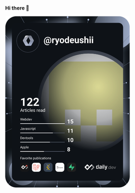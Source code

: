 ### Hi there 👋
<a href="https://app.daily.dev/DailyDevTips"><img src="https://github.com/ryodeushii/ryodeushii/blob/master/devcard.svg" width="400" alt="Chris Bongers's Dev Card"/></a>

<!--
**ryodeushii/ryodeushii** is a ✨ _special_ ✨ repository because its `README.md` (this file) appears on your GitHub profile.

Here are some ideas to get you started:

- 🔭 I’m currently working on ...
- 🌱 I’m currently learning ...
- 👯 I’m looking to collaborate on ...
- 🤔 I’m looking for help with ...
- 💬 Ask me about ...
- 📫 How to reach me: ...
- 😄 Pronouns: ...
- ⚡ Fun fact: ...
-->

